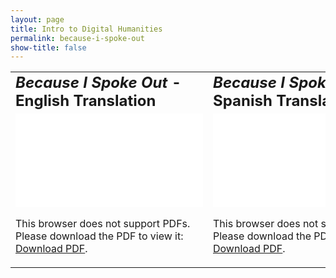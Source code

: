 ```yaml
---
layout: page
title: Intro to Digital Humanities
permalink: because-i-spoke-out
show-title: false
---
```

<table border="0">
 <tr>
    <td><b style="font-size:24px"><i>Because I Spoke Out</i> - English Translation</b></td>
    <td><b style="font-size:24px"><i>Because I Spoke Out</i> - Spanish Translation</b></td>
 </tr>
 <tr>
    <td><object data="assets/pdfs/because-i-spoke-out-english.pdf" type="application/pdf" width="500px" height="600px">
    <embed src="assets/pdfs/because-i-spoke-out-english.pdf">
        <p>This browser does not support PDFs. Please download the PDF to view it: <a href="assets/pdfs/because-i-spoke-out-english.pdf">Download PDF</a>.</p>
    </embed>
</object>
</td>
    <td><object data="assets/pdfs/because-i-spoke-out-spanish.pdf" type="application/pdf" width="500px" height="600px">
    <embed src="assets/pdfs/because-i-spoke-out-spanish.pdf">
        <p>This browser does not support PDFs. Please download the PDF to view it: <a href="assets/pdfs/because-i-spoke-out-spanish.pdf">Download PDF</a>.</p>
    </embed>
</object></td>
 </tr>
</table>
